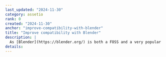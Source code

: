 ```yaml
---
last_updated: "2024-11-30"
category: assetio
rank: 0
created: "2024-11-30"
anchor: "improve-compatibility-with-blender"
title: "Improve compatibility with Blender"
description: |
  As [Blender](https://blender.org/) is both a FOSS and a very popular 3D editor choice by the majority of our users, it makes sense to improve compatibility with it. You can already import .blend files, but it’s limited to models, textures, lights, and cameras. We intend to add support for Blender materials, modifiers, and constraints.
details:
---
```

